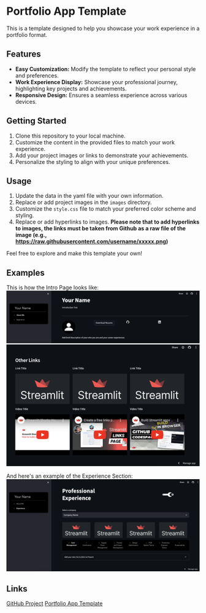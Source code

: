 # Portfolio App Template

This is a template designed to help you showcase your work experience in a portfolio format.

## Features

- **Easy Customization:** Modify the template to reflect your personal style and preferences.
- **Work Experience Display:** Showcase your professional journey, highlighting key projects and achievements.
- **Responsive Design:** Ensures a seamless experience across various devices.

## Getting Started

1. Clone this repository to your local machine.
2. Customize the content in the provided files to match your work experience.
3. Add your project images or links to demonstrate your achievements.
4. Personalize the styling to align with your unique preferences.

## Usage

1. Update the data in the yaml file with your own information.
2. Replace or add project images in the `images` directory.
3. Customize the `style.css` file to match your preferred color scheme and styling. 
4. Replace or add hyperlinks to images. **Please note that to add hyperlinks to images, the links must be taken from Github as a raw file of the image (e.g., https://raw.githubusercontent.com/username/xxxxx.png)**

Feel free to explore and make this template your own!

## Examples

This is how the Intro Page looks like:
![Alt text](<Screenshot 2024-02-05 at 15.56.29.png>)
![Alt text](<Screenshot 2024-02-05 at 15.56.54.png>)

And here's an example of the Experience Section:
![Alt text](<Screenshot 2024-02-05 at 15.54.01.png>)

## Links
[GitHub Project](https://github.com/youngpada1/portfolio-app)
[Portfolio App Template](https://portfolioapp.streamlit.app/)

